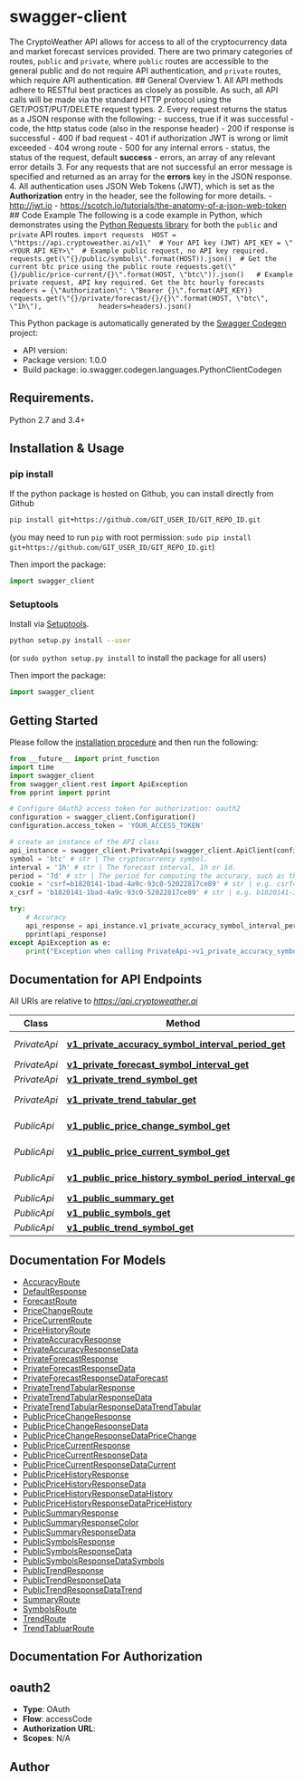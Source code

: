 # swagger-client
The CryptoWeather API allows for access to all of the cryptocurrency data and market forecast services provided. There are two primary categories of routes, `public` and `private`, where `public` routes are accessible to the general public and do not require API authentication, and `private` routes, which require API authentication.  ## General Overview  1. All API methods adhere to RESTful best practices as closely as possible. As such, all API calls will be made via the standard HTTP protocol using the GET/POST/PUT/DELETE request types.  2. Every request returns the status as a JSON response with the following:     - success, true if it was successful     - code, the http status code (also in the response header)         - 200 if response is successful         - 400 if bad request         - 401 if authorization JWT is wrong or limit exceeded         - 404 wrong route         - 500 for any internal errors     - status, the status of the request, default **success**     - errors, an array of any relevant error details  3. For any requests that are not successful an error message is specified and returned as an array for the **errors** key in the JSON response.  4. All authentication uses JSON Web Tokens (JWT), which is set as the **Authorization** entry in the header, see the following for more details.     - http://jwt.io     - https://scotch.io/tutorials/the-anatomy-of-a-json-web-token  ## Code Example  The following is a code example in Python, which demonstrates using the [Python Requests library](https://requests.readthedocs.io/en/master/) for both the `public` and `private` API routes.  ``` import requests  HOST = \"https://api.cryptoweather.ai/v1\"  # Your API key (JWT) API_KEY = \"<YOUR API KEY>\"  # Example public request, no API key required. requests.get(\"{}/public/symbols\".format(HOST)).json()  # Get the current btc price using the public route requests.get(\"{}/public/price-current/{}\".format(HOST, \"btc\")).json()   # Example private request, API key required. Get the btc hourly forecasts headers = {\"Authorization\": \"Bearer {}\".format(API_KEY)} requests.get(\"{}/private/forecast/{}/{}\".format(HOST, \"btc\", \"1h\"),              headers=headers).json() ```

This Python package is automatically generated by the [Swagger Codegen](https://github.com/swagger-api/swagger-codegen) project:

- API version: 
- Package version: 1.0.0
- Build package: io.swagger.codegen.languages.PythonClientCodegen

## Requirements.

Python 2.7 and 3.4+

## Installation & Usage
### pip install

If the python package is hosted on Github, you can install directly from Github

```sh
pip install git+https://github.com/GIT_USER_ID/GIT_REPO_ID.git
```
(you may need to run `pip` with root permission: `sudo pip install git+https://github.com/GIT_USER_ID/GIT_REPO_ID.git`)

Then import the package:
```python
import swagger_client 
```

### Setuptools

Install via [Setuptools](http://pypi.python.org/pypi/setuptools).

```sh
python setup.py install --user
```
(or `sudo python setup.py install` to install the package for all users)

Then import the package:
```python
import swagger_client
```

## Getting Started

Please follow the [installation procedure](#installation--usage) and then run the following:

```python
from __future__ import print_function
import time
import swagger_client
from swagger_client.rest import ApiException
from pprint import pprint

# Configure OAuth2 access token for authorization: oauth2
configuration = swagger_client.Configuration()
configuration.access_token = 'YOUR_ACCESS_TOKEN'

# create an instance of the API class
api_instance = swagger_client.PrivateApi(swagger_client.ApiClient(configuration))
symbol = 'btc' # str | The cryptocurrency symbol.
interval = '1h' # str | The forecast interval, 1h or 1d.
period = '7d' # str | The period for computing the accuracy, such as the past 7 days.
cookie = 'csrf=b1820141-1bad-4a9c-93c0-52022817ce89' # str | e.g. csrf=b1820141-1bad-4a9c-93c0-52022817ce89 (optional)
x_csrf = 'b1820141-1bad-4a9c-93c0-52022817ce89' # str | e.g. b1820141-1bad-4a9c-93c0-52022817ce89 (optional)

try:
    # Accuracy
    api_response = api_instance.v1_private_accuracy_symbol_interval_period_get(symbol, interval, period, cookie=cookie, x_csrf=x_csrf)
    pprint(api_response)
except ApiException as e:
    print("Exception when calling PrivateApi->v1_private_accuracy_symbol_interval_period_get: %s\n" % e)

```

## Documentation for API Endpoints

All URIs are relative to *https://api.cryptoweather.ai*

Class | Method | HTTP request | Description
------------ | ------------- | ------------- | -------------
*PrivateApi* | [**v1_private_accuracy_symbol_interval_period_get**](docs/PrivateApi.md#v1_private_accuracy_symbol_interval_period_get) | **GET** /v1/private/accuracy/{symbol}/{interval}/{period} | Accuracy
*PrivateApi* | [**v1_private_forecast_symbol_interval_get**](docs/PrivateApi.md#v1_private_forecast_symbol_interval_get) | **GET** /v1/private/forecast/{symbol}/{interval} | Forecast
*PrivateApi* | [**v1_private_trend_symbol_get**](docs/PrivateApi.md#v1_private_trend_symbol_get) | **GET** /v1/private/trend/{symbol} | Trend
*PrivateApi* | [**v1_private_trend_tabular_get**](docs/PrivateApi.md#v1_private_trend_tabular_get) | **GET** /v1/private/trend-tabular | Trend Tabular
*PublicApi* | [**v1_public_price_change_symbol_get**](docs/PublicApi.md#v1_public_price_change_symbol_get) | **GET** /v1/public/price-change/{symbol} | Price Change
*PublicApi* | [**v1_public_price_current_symbol_get**](docs/PublicApi.md#v1_public_price_current_symbol_get) | **GET** /v1/public/price-current/{symbol} | Price Current
*PublicApi* | [**v1_public_price_history_symbol_period_interval_get**](docs/PublicApi.md#v1_public_price_history_symbol_period_interval_get) | **GET** /v1/public/price-history/{symbol}/{period}/{interval} | Price History
*PublicApi* | [**v1_public_summary_get**](docs/PublicApi.md#v1_public_summary_get) | **GET** /v1/public/summary | Summary
*PublicApi* | [**v1_public_symbols_get**](docs/PublicApi.md#v1_public_symbols_get) | **GET** /v1/public/symbols | Symbols
*PublicApi* | [**v1_public_trend_symbol_get**](docs/PublicApi.md#v1_public_trend_symbol_get) | **GET** /v1/public/trend/{symbol} | Trend


## Documentation For Models

 - [AccuracyRoute](docs/AccuracyRoute.md)
 - [DefaultResponse](docs/DefaultResponse.md)
 - [ForecastRoute](docs/ForecastRoute.md)
 - [PriceChangeRoute](docs/PriceChangeRoute.md)
 - [PriceCurrentRoute](docs/PriceCurrentRoute.md)
 - [PriceHistoryRoute](docs/PriceHistoryRoute.md)
 - [PrivateAccuracyResponse](docs/PrivateAccuracyResponse.md)
 - [PrivateAccuracyResponseData](docs/PrivateAccuracyResponseData.md)
 - [PrivateForecastResponse](docs/PrivateForecastResponse.md)
 - [PrivateForecastResponseData](docs/PrivateForecastResponseData.md)
 - [PrivateForecastResponseDataForecast](docs/PrivateForecastResponseDataForecast.md)
 - [PrivateTrendTabularResponse](docs/PrivateTrendTabularResponse.md)
 - [PrivateTrendTabularResponseData](docs/PrivateTrendTabularResponseData.md)
 - [PrivateTrendTabularResponseDataTrendTabular](docs/PrivateTrendTabularResponseDataTrendTabular.md)
 - [PublicPriceChangeResponse](docs/PublicPriceChangeResponse.md)
 - [PublicPriceChangeResponseData](docs/PublicPriceChangeResponseData.md)
 - [PublicPriceChangeResponseDataPriceChange](docs/PublicPriceChangeResponseDataPriceChange.md)
 - [PublicPriceCurrentResponse](docs/PublicPriceCurrentResponse.md)
 - [PublicPriceCurrentResponseData](docs/PublicPriceCurrentResponseData.md)
 - [PublicPriceCurrentResponseDataCurrent](docs/PublicPriceCurrentResponseDataCurrent.md)
 - [PublicPriceHistoryResponse](docs/PublicPriceHistoryResponse.md)
 - [PublicPriceHistoryResponseData](docs/PublicPriceHistoryResponseData.md)
 - [PublicPriceHistoryResponseDataHistory](docs/PublicPriceHistoryResponseDataHistory.md)
 - [PublicPriceHistoryResponseDataPriceHistory](docs/PublicPriceHistoryResponseDataPriceHistory.md)
 - [PublicSummaryResponse](docs/PublicSummaryResponse.md)
 - [PublicSummaryResponseColor](docs/PublicSummaryResponseColor.md)
 - [PublicSummaryResponseData](docs/PublicSummaryResponseData.md)
 - [PublicSymbolsResponse](docs/PublicSymbolsResponse.md)
 - [PublicSymbolsResponseData](docs/PublicSymbolsResponseData.md)
 - [PublicSymbolsResponseDataSymbols](docs/PublicSymbolsResponseDataSymbols.md)
 - [PublicTrendResponse](docs/PublicTrendResponse.md)
 - [PublicTrendResponseData](docs/PublicTrendResponseData.md)
 - [PublicTrendResponseDataTrend](docs/PublicTrendResponseDataTrend.md)
 - [SummaryRoute](docs/SummaryRoute.md)
 - [SymbolsRoute](docs/SymbolsRoute.md)
 - [TrendRoute](docs/TrendRoute.md)
 - [TrendTabluarRoute](docs/TrendTabluarRoute.md)


## Documentation For Authorization


## oauth2

- **Type**: OAuth
- **Flow**: accessCode
- **Authorization URL**: 
- **Scopes**: N/A


## Author



